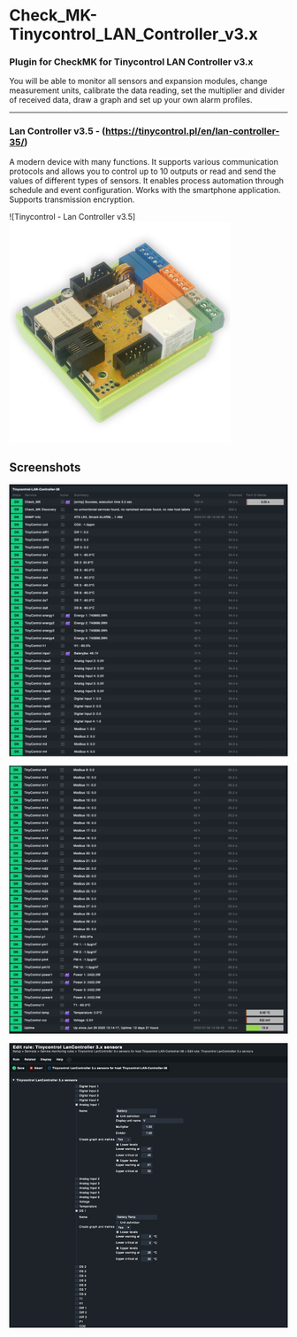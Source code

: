 # Check_MK-Tinycontrol_LAN_Controller_v3.x

### Plugin for CheckMK for Tinycontrol LAN Controller v3.x

You will be able to monitor all sensors and expansion modules, change measurement units, calibrate the data reading, set the multiplier and divider of received data, draw a graph and set up your own alarm profiles.

---

### Lan Controller v3.5 - (https://tinycontrol.pl/en/lan-controller-35/)

A modern device with many functions. It supports various communication protocols and allows you to control up to 10 outputs or read and send the values of different types of sensors. It enables process automation through schedule and event configuration. Works with the smartphone application. Supports transmission encryption.

![Tinycontrol - Lan Controller v3.5]<img src="https://github.com/WojRep/Check_MK-Tinycontrol_LAN_Controller_v3.x/blob/main/.html/LAN_Kontroler_v38_new_color_GOLD_Edition_LANKON-008_foto_4.jpg?raw=true" width=400 valign=center>

## Screenshots

![Screenshot 1](https://github.com/WojRep/Check_MK-Tinycontrol_LAN_Controller_v3.x/blob/main/.html/Tinycontroll_LK3x-01.png?raw=true)

![Screenshot 2](https://github.com/WojRep/Check_MK-Tinycontrol_LAN_Controller_v3.x/blob/main/.html/Tinycontroll_LK3x-02.png?raw=true)

![Screenshot 3](https://github.com/WojRep/Check_MK-Tinycontrol_LAN_Controller_v3.x/blob/main/.html/Tinycontroll_LK3x-03.png?raw=true)
